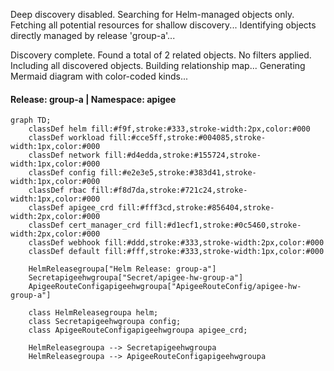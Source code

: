 Deep discovery disabled. Searching for Helm-managed objects only.
Fetching all potential resources for shallow discovery...
Identifying objects directly managed by release 'group-a'...

Discovery complete. Found a total of 2 related objects.
No filters applied. Including all discovered objects.
Building relationship map...
Generating Mermaid diagram with color-coded kinds...

#### Release: group-a | Namespace: apigee
```mermaid
graph TD;
    classDef helm fill:#f9f,stroke:#333,stroke-width:2px,color:#000
    classDef workload fill:#cce5ff,stroke:#004085,stroke-width:1px,color:#000
    classDef network fill:#d4edda,stroke:#155724,stroke-width:1px,color:#000
    classDef config fill:#e2e3e5,stroke:#383d41,stroke-width:1px,color:#000
    classDef rbac fill:#f8d7da,stroke:#721c24,stroke-width:1px,color:#000
    classDef apigee_crd fill:#fff3cd,stroke:#856404,stroke-width:2px,color:#000
    classDef cert_manager_crd fill:#d1ecf1,stroke:#0c5460,stroke-width:2px,color:#000
    classDef webhook fill:#ddd,stroke:#333,stroke-width:2px,color:#000
    classDef default fill:#fff,stroke:#333,stroke-width:1px,color:#000

    HelmReleasegroupa["Helm Release: group-a"]
    Secretapigeehwgroupa["Secret/apigee-hw-group-a"]
    ApigeeRouteConfigapigeehwgroupa["ApigeeRouteConfig/apigee-hw-group-a"]

    class HelmReleasegroupa helm;
    class Secretapigeehwgroupa config;
    class ApigeeRouteConfigapigeehwgroupa apigee_crd;

    HelmReleasegroupa --> Secretapigeehwgroupa
    HelmReleasegroupa --> ApigeeRouteConfigapigeehwgroupa
```
